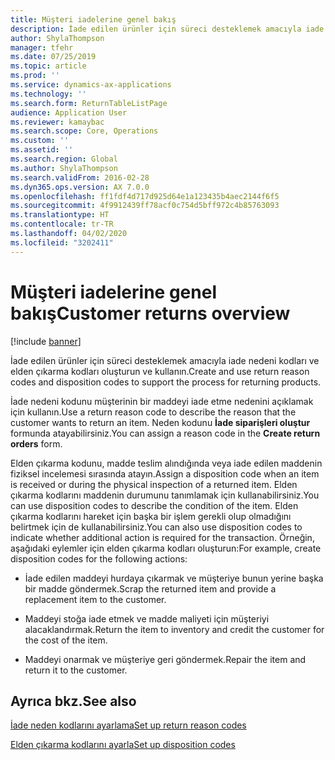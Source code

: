 ```yaml
---
title: Müşteri iadelerine genel bakış
description: İade edilen ürünler için süreci desteklemek amacıyla iade nedeni kodları ve elden çıkarma kodları oluşturun ve kullanın.
author: ShylaThompson
manager: tfehr
ms.date: 07/25/2019
ms.topic: article
ms.prod: ''
ms.service: dynamics-ax-applications
ms.technology: ''
ms.search.form: ReturnTableListPage
audience: Application User
ms.reviewer: kamaybac
ms.search.scope: Core, Operations
ms.custom: ''
ms.assetid: ''
ms.search.region: Global
ms.author: ShylaThompson
ms.search.validFrom: 2016-02-28
ms.dyn365.ops.version: AX 7.0.0
ms.openlocfilehash: ff1fdf4d717d925d64e1a123435b4aec2144f6f5
ms.sourcegitcommit: 4f9912439ff78acf0c754d5bff972c4b85763093
ms.translationtype: HT
ms.contentlocale: tr-TR
ms.lasthandoff: 04/02/2020
ms.locfileid: "3202411"
---
```

# <a name="customer-returns-overview"></a><span data-ttu-id="17847-103">Müşteri iadelerine genel bakış</span><span class="sxs-lookup"><span data-stu-id="17847-103">Customer returns overview</span></span>

[!include [banner](../includes/banner.md)]


<span data-ttu-id="17847-104">İade edilen ürünler için süreci desteklemek amacıyla iade nedeni kodları ve elden çıkarma kodları oluşturun ve kullanın.</span><span class="sxs-lookup"><span data-stu-id="17847-104">Create and use return reason codes and disposition codes to support the process for returning products.</span></span>

<span data-ttu-id="17847-105">İade nedeni kodunu müşterinin bir maddeyi iade etme nedenini açıklamak için kullanın.</span><span class="sxs-lookup"><span data-stu-id="17847-105">Use a return reason code to describe the reason that the customer wants to return an item.</span></span> <span data-ttu-id="17847-106">Neden kodunu **İade siparişleri oluştur** formunda atayabilirsiniz.</span><span class="sxs-lookup"><span data-stu-id="17847-106">You can assign a reason code in the **Create return orders** form.</span></span>

<span data-ttu-id="17847-107">Elden çıkarma kodunu, madde teslim alındığında veya iade edilen maddenin fiziksel incelemesi sırasında atayın.</span><span class="sxs-lookup"><span data-stu-id="17847-107">Assign a disposition code when an item is received or during the physical inspection of a returned item.</span></span> <span data-ttu-id="17847-108">Elden çıkarma kodlarını maddenin durumunu tanımlamak için kullanabilirsiniz.</span><span class="sxs-lookup"><span data-stu-id="17847-108">You can use disposition codes to describe the condition of the item.</span></span> <span data-ttu-id="17847-109">Elden çıkarma kodlarını hareket için başka bir işlem gerekli olup olmadığını belirtmek için de kullanabilirsiniz.</span><span class="sxs-lookup"><span data-stu-id="17847-109">You can also use disposition codes to indicate whether additional action is required for the transaction.</span></span> <span data-ttu-id="17847-110">Örneğin, aşağıdaki eylemler için elden çıkarma kodları oluşturun:</span><span class="sxs-lookup"><span data-stu-id="17847-110">For example, create disposition codes for the following actions:</span></span>

  - <span data-ttu-id="17847-111">İade edilen maddeyi hurdaya çıkarmak ve müşteriye bunun yerine başka bir madde göndermek.</span><span class="sxs-lookup"><span data-stu-id="17847-111">Scrap the returned item and provide a replacement item to the customer.</span></span>

  - <span data-ttu-id="17847-112">Maddeyi stoğa iade etmek ve madde maliyeti için müşteriyi alacaklandırmak.</span><span class="sxs-lookup"><span data-stu-id="17847-112">Return the item to inventory and credit the customer for the cost of the item.</span></span>

  - <span data-ttu-id="17847-113">Maddeyi onarmak ve müşteriye geri göndermek.</span><span class="sxs-lookup"><span data-stu-id="17847-113">Repair the item and return it to the customer.</span></span>

## <a name="see-also"></a><span data-ttu-id="17847-114">Ayrıca bkz.</span><span class="sxs-lookup"><span data-stu-id="17847-114">See also</span></span>

[<span data-ttu-id="17847-115">İade neden kodlarını ayarlama</span><span class="sxs-lookup"><span data-stu-id="17847-115">Set up return reason codes</span></span>](set-up-return-reason-code.md)

[<span data-ttu-id="17847-116">Elden çıkarma kodlarını ayarla</span><span class="sxs-lookup"><span data-stu-id="17847-116">Set up disposition codes</span></span>](set-up-disposition-codes.md)




  


